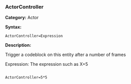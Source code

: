 ### ActorController

**Category:**
Actor

**Syntax:**

```scorpionengine
ActorController=Expression
```

**Description:**

Trigger a codeblock on this entity after a number of frames

Expression: The expression such as X+5

```scorpionengine

ActorController=5*5

```
